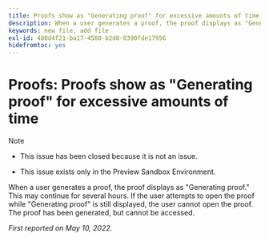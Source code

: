 ```yaml
---
title: Proofs show as "Generating proof" for excessive amounts of time
description: When a user generates a proof, the proof displays as "Generating proof." This may continue for several hours. If the user attempts to open the proof while "Generating proof" is still displayed, the user cannot open the proof. The proof has been generated, but cannot be accessed.
keywords: new file, add file
exl-id: 480d4f21-ba17-4580-b2d8-0390fde17956
hidefromtoc: yes
---
```

# Proofs: Proofs show as "Generating proof" for excessive amounts of time

>[!NOTE]
>
>* This issue has been closed because it is not an issue.
>
>* This issue exists only in the Preview Sandbox Environment.

When a user generates a proof, the proof displays as "Generating proof." This may continue for several hours. If the user attempts to open the proof while "Generating proof" is still displayed, the user cannot open the proof. The proof has been generated, but cannot be accessed.

*First reported on May 10, 2022.*
